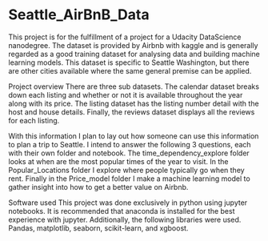 # Seattle_AirBnB_Data
This project is for the fulfillment of a project for a Udacity DataScience nanodegree. The dataset is provided by Airbnb with kaggle and is generally regarded as a good training dataset for analysing data and building machine learning models. This dataset is specific to Seattle Washington, but there are other cities available where the same general premise can be applied. 

Project overview
There are three sub datasets. The calendar dataset breaks down each listing and whether or not it is available throughout the year along with its price. The listing dataset has the listing number detail with the host and house details. Finally, the reviews dataset displays all the reviews for each listing.

With this information I plan to lay out how someone can use this information to plan a trip to Seattle. I intend to answer the following 3 questions, each with their own folder and notebook. The time_dependency_explore folder looks at when are the most popular times of the year to visit. In the Popular_Locations folder I explore where people typically go when they rent. Finally in the Price_model folder I make a machine learning model to gather insight into how to get a better value on Airbnb.

Software used
This project was done exclusively in python using jupyter notebooks. It is recommended that anaconda is installed for the best experience with jupyter. Additionally, the following libraries were used. Pandas, matplotlib, seaborn, scikit-learn, and xgboost. 


